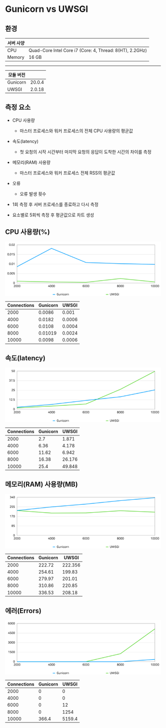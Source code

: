 # Gunicorn vs UWSGI

## 환경

| 서버 사양 |                                                          |
| --------- | -------------------------------------------------------- |
| CPU       | Quad-Core Intel Core i7 (Core: 4, Thread: 8(HT), 2.2GHz) |
| Memory    | 16 GB                                                    |

---

| 모듈 버전 |        |
| --------- | ------ |
| Gunicorn  | 20.0.4 |
| UWSGI     | 2.0.18 |

## 측정 요소

- CPU 사용량

  - 마스터 프로세스와 워커 프로세스의 전체 CPU 사용량의 평균값

- 속도(latency)

  - 첫 요청의 시작 시간부터 마지막 요청의 응답이 도착한 시간의 차이를 측정

- 메모리(RAM) 사용량

  - 마스터 프로세스와 워커 프로세스 전체 RSS의 평균값

- 오류

  - 오류 발생 횟수

- 1회 측정 후 서버 프로세스를 종료하고 다시 측정
- 요소별로 5회씩 측정 후 평균값으로 차트 생성

## CPU 사용량(%)

![CPU 사용량](./charts/cpu.png)

| Connections | Gunicorn | UWSGI  |
| ----------- | -------- | ------ |
| 2000        | 0.0086   | 0.001  |
| 4000        | 0.0182   | 0.0006 |
| 6000        | 0.0108   | 0.0004 |
| 8000        | 0.01019  | 0.0024 |
| 10000       | 0.0098   | 0.0006 |

## 속도(latency)

![속도](./charts/latency.png)

| Connections | Gunicorn | UWSGI  |
| ----------- | -------- | ------ |
| 2000        | 2.7      | 1.871  |
| 4000        | 6.36     | 4.178  |
| 6000        | 11.62    | 6.942  |
| 8000        | 16.38    | 26.176 |
| 10000       | 25.4     | 49.848 |

## 메모리(RAM) 사용량(MB)

![메모리](./charts/memory.png)

| Connections | Gunicorn | UWSGI   |
| ----------- | -------- | ------- |
| 2000        | 222.72   | 222.356 |
| 4000        | 254.61   | 199.83  |
| 6000        | 279.97   | 201.01  |
| 8000        | 310.86   | 220.85  |
| 10000       | 336.53   | 208.18  |

## 에러(Errors)

![에러](./charts/errors.png)

| Connections | Gunicorn | UWSGI  |
| ----------- | -------- | ------ |
| 2000        | 0        | 0      |
| 4000        | 0        | 0      |
| 6000        | 0        | 12     |
| 8000        | 0        | 1254   |
| 10000       | 366.4    | 5159.4 |
